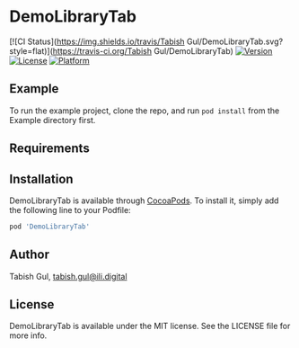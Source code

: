 # DemoLibraryTab

[![CI Status](https://img.shields.io/travis/Tabish Gul/DemoLibraryTab.svg?style=flat)](https://travis-ci.org/Tabish Gul/DemoLibraryTab)
[![Version](https://img.shields.io/cocoapods/v/DemoLibraryTab.svg?style=flat)](https://cocoapods.org/pods/DemoLibraryTab)
[![License](https://img.shields.io/cocoapods/l/DemoLibraryTab.svg?style=flat)](https://cocoapods.org/pods/DemoLibraryTab)
[![Platform](https://img.shields.io/cocoapods/p/DemoLibraryTab.svg?style=flat)](https://cocoapods.org/pods/DemoLibraryTab)

## Example

To run the example project, clone the repo, and run `pod install` from the Example directory first.

## Requirements

## Installation

DemoLibraryTab is available through [CocoaPods](https://cocoapods.org). To install
it, simply add the following line to your Podfile:

```ruby
pod 'DemoLibraryTab'
```

## Author

Tabish Gul, tabish.gul@ili.digital

## License

DemoLibraryTab is available under the MIT license. See the LICENSE file for more info.
